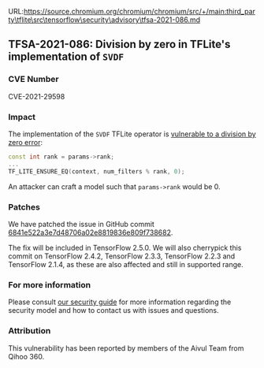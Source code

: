 URL:https://source.chromium.org/chromium/chromium/src/+/main:third_party\tflite\src\tensorflow\security\advisory\tfsa-2021-086.md
## TFSA-2021-086: Division by zero in TFLite's implementation of `SVDF`

### CVE Number
CVE-2021-29598

### Impact
The implementation of the `SVDF` TFLite operator is [vulnerable to a
division by zero
error](https://github.com/tensorflow/tensorflow/blob/7f283ff806b2031f407db64c4d3edcda8fb9f9f5/tensorflow/lite/kernels/svdf.cc#L99-L102):

```cc
const int rank = params->rank;
...
TF_LITE_ENSURE_EQ(context, num_filters % rank, 0);
```

An attacker can craft a model such that `params->rank` would be 0.

### Patches
We have patched the issue in GitHub commit
[6841e522a3e7d48706a02e8819836e809f738682](https://github.com/tensorflow/tensorflow/commit/6841e522a3e7d48706a02e8819836e809f738682).

The fix will be included in TensorFlow 2.5.0. We will also cherrypick this
commit on TensorFlow 2.4.2, TensorFlow 2.3.3, TensorFlow 2.2.3 and TensorFlow
2.1.4, as these are also affected and still in supported range.

### For more information
Please consult [our security
guide](https://github.com/tensorflow/tensorflow/blob/master/SECURITY.md) for
more information regarding the security model and how to contact us with issues
and questions.

### Attribution
This vulnerability has been reported by members of the Aivul Team from Qihoo
360.
